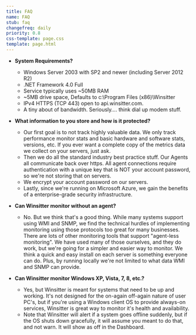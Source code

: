```yaml
---
title: FAQ
name: FAQ
stub: faq
changefreq: daily
priority: 0.8
css-template: page.css
template: page.html
---
```

* **System Requirements?**
  * Windows Server 2003 with SP2 and newer (including Server 2012 R2)
  * .NET Framework 4.0 Full
  * Service typically uses ~50MB RAM
  * ~5MB drive space, Defaults to c:\Program Files (x86)\Winsitter
  * IPv4 HTTPS (TCP 443) open to api.winsitter.com.
  * A tiny about of bandwidth.  Seriously…. think dial up modem stuff.


* **What information to you store and how is it protected?**
  * Our first goal is to not track highly valuable data. We only track performance monitor stats and basic hardware and software stats, versions, etc. If you ever want a complete copy of the metrics data we collect on your servers, just ask.
  * Then we do all the standard industry best practice stuff.  Our Agents all communicate back over https.  All agent connections require authentication with a unique key that is NOT your account password, so we're not storing that on servers.
  * We encrypt your account password on our servers.
  * Lastly, since we're running on Microsoft Azure, we gain the benefits of a enterprise-grade security infrastructure.


* **Can Winsitter monitor without an agent?**
  * No. But we think that's a good thing. While many systems support using WMI and SNMP, we find the technical hurdles of implementing monitoring using those protocols too great for many businesses. There are lots of other monitoring tools that support "agent-less monitoring".  We have used many of those ourselves, and they do work, but we're going for a simpler and easier way to monitor.  We think a quick and easy install on each server is something everyone can do. Plus, by running locally we're not limited to what data WMI and SNMP can provide.


* **Can Winsitter monitor Windows XP, Vista, 7, 8, etc.?**
  * Yes, but Winsitter is meant for systems that need to be up and working. It's not designed for the on-again off-again nature of user PC's, but if you're using a Windows client OS to provide always-on services, Winsitter is great way to monitor it's health and availability.
  * Note that Winsitter will alert if a system goes offline suddenly, but if the OS shuts down gracefully, it will assume you meant to do that, and not warn. It will show as off in the Dashboard.
